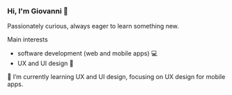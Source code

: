 ### Hi, I'm Giovanni 👋

Passionately curious, always eager to learn something new.

Main interests
- software development (web and mobile apps) 💻
- UX and UI design 🎨

🌱 I’m currently learning UX and UI design, focusing on UX design for mobile apps.

<!--
**giovannilondero/giovannilondero** is a ✨ _special_ ✨ repository because its `README.md` (this file) appears on your GitHub profile.

Here are some ideas to get you started:

- 🔭 I’m currently working on ...
- 🌱 I’m currently learning ...
- 👯 I’m looking to collaborate on ...
- 🤔 I’m looking for help with ...
- 💬 Ask me about ...
- 📫 How to reach me: ...
- 😄 Pronouns: ...
- ⚡ Fun fact: ...
-->
